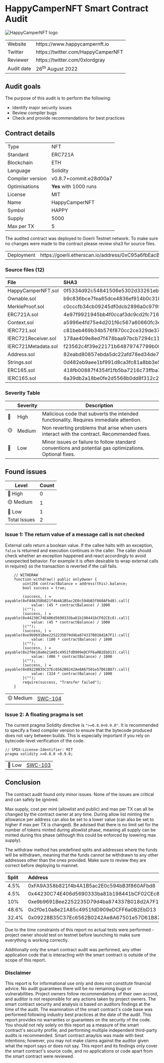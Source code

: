 # HappyCamperNFT Smart Contract Audit

![HappyCamperNFT logo](https://pbs.twimg.com/profile_images/1538621928465997826/jvWWa6Id_400x400.jpg)

<table>
  <tr><td>Website</td><td>https://www.happycampernft.io</td></tr>
  <tr><td>Twitter</td><td>https://twitter.com/HappyCamperNFT</td></tr>
  <tr><td>Reviewer</td><td>https://twitter.com/0xlordgray</td></tr>
  <tr><td>Audit date</td><td>26<sup>th</sup> August 2022</td></tr>
</table>

## Audit goals

The purpose of this audit is to perform the following:

- Identify major security issues
- Review compiler bugs
- Check and provide recommendations for best practices

## Contract details

<table>
  <tr><td>Type</td><td>NFT</td></tr>
  <tr><td>Standard</td><td>ERC721A</td></tr>
  <tr><td>Blockchain</td><td>ETH</td></tr>
  <tr><td>Language</td><td>Solidity</td></tr>
  <tr><td>Compiler version</td><td>v0.8.7+commit.e28d00a7</td></tr>
  <tr><td>Optimisations</td><td><strong>Yes</strong> with 1000 runs</td></tr>
  <tr><td>License</td><td>MIT</td></tr>
  <tr><td>Name</td><td>HappyCamperNFT</td></tr>
  <tr><td>Symbol</td><td>HAPPY</td></tr>
  <tr><td>Supply</td><td>5000</td></tr>
  <tr><td>Max per TX</td><td>5</td></tr>
</table>

The audited contract was deployed to Goerli Testnet network. To make sure no changes were made to the contract please review sha3 for source files.

<table>
  <tr><td>Deployment</td><td>https://goerli.etherscan.io/address/0xC95a6fbEacB66d9Af9568267F87A10edcde8BE83</td></tr>
</table>

### Source files (12)

| File | SHA3 |
|:-|:-|
| HappyCamperNFT.sol | 0f5334d92c54841506e5302d33261ebf9e126bd6925817c108a41b0e4397c7424d946c8539045d811911b27d17e779244f953a283fe8b5d59cf891351168bf04 |
| Ownable.sol | b9c836bce7fea85dce4836ef914b0c31b63e502ae292c506c0577519d625225727e920c54d846ebfe2708c7df9a2458ae5d9dda04804ffd7a07de56eff75347a |
| MerkleProof.sol | c0cccfb34cb09245df0dcb2896a0c979f78914e7fe3e1758a6baec1bce8fc7f2f9f1c0de48eb820caee80a490f458a359bb2bf41419642e2055ca4ae684043e7 |
| ERC721A.sol | 4e97f9921945bb4f0ccaf3dc9cd2fc71632539b457e5793a706465d50776bd25b63353145d92208b66533bb940125eeefdfeaf185b697e5e4325f5dc24b31948 |
| Context.sol | a5996e4fd75e4d201f6c567a60660fc3ee8df921bc6d1f05d56fe8cf2bf4126151af1a9348dbb95d6c543bb45031c9edd6a6afc673b62216beecc6c998835d5f |
| IERC721.sol | c81beb469b34b576f870cc2ce329de37eddf090f431792abb46a1a7a4d104bfb00799e04bec3c897a4eca535e284415d6e042f47371a4115400869b73c9d7e0d |
| IERC721Receiver.sol | 178ae409e8ed7f478baa97bcb7294c11f1445111e1306e3ff04e6f9e93e3592f3ee44168599ac8b4fd78f41162139171ea4dfd50c0dcaa478c03ae6c7952b7eb |
| IERC721Metadata.sol | f23562c4f39e22171b64879747799b007e1fa0e173dee482824a465bc243937e7967fb6290259ecf2391dfbb978ea1d7daa5a08b7b1521ae80b286012a5002a4 |
| Address.sol | 82eabd80857ebda5dc22afd78ed34de718e2f858c65370e879e464ba55b84e1fe40794a53e306cc5b8ccddfd90825695a8317e381f4ac2db9c727980d48bc523 |
| Strings.sol | 0d482eb9aee1bf991d8ca3fc81a8bb3e5ff1f5ba66730fec0ecc14db335a1c0f03bbcc2cc48adbf36371a3a20b81ae588c19a2467f005d008c875ee2d47ec974 |
| ERC165.sol | 418fb00887f4354f1fb5ba7216c73ffba7790c7276469c1b8292bd80fcb1d66ca21fdfaae7b566b336aad61d8e8d4413cadb8dc3dc5ea8b97625fcddf004b790 |
| IERC165.sol | 6a39db2a18be0fe2d5568b0dd8f312c25c2872e671593cea533af37dd75488826fb9e00301d6553ff41d602b51598f6dc5f401a88317eb83685c7529c7781dcc |

### Severity Table

|  | Severity | Description |
| --- | --- | --- |
| 🔴 | High | Malicious code that subverts the intended functionality. Requires immediate attention. |
| 🟡 | Medium | Non reverting problems that arise when users interact with the contract. Recommended fixes. |
| 🔵 | Low | Minor issues or failure to follow standard conventions and potential gas optimizations. Optional fixes. |

## Found issues

| Level | Count |
| --- | --- |
| 🔴  High | 0 |
| 🟡  Medium | 1 |
| 🔵  Low | 1 |
| Total Issues | 2 |

### Issue 1: The return value of a message call is not checked

External calls return a boolean value. If the callee halts with an exception, `false` is returned and execution continues in the caller. The caller should check whether an exception happened and react accordingly to avoid unexpected behavior. For example it is often desirable to wrap external calls in require() so the transaction is reverted if the call fails.

```solidity
    // WITHDRAW
    function withdraw() public onlyOwner {
        uint256 contractBalance = address(this).balance;
        bool success = true;

        (success, ) = payable(0xFA9A358b821f4b4A1B5ac2E0c594bB3f860AFbd8).call{
            value: (45 * contractBalance) / 1000
        }("");
        (success, ) = payable(0x44230C74E406d5690333ba81b198441bCF02CEc8).call{
            value: (45 * contractBalance) / 1000
        }("");
        (success, ) = payable(0xe9b9691Bee2252235D79d4ba874337B018d2A7F1).call{
            value: (100 * contractBalance) / 1000
        }("");
        (success, ) = payable(0x2f0e10a8e21A85c4951fdD909eDCFF6a0B2EbD13).call{
            value: (486 * contractBalance) / 1000
        }("");
        (success, ) = payable(0x09228B35C37Ec6562B0242Ae8A67501e57D61B87).call{
            value: (324 * contractBalance) / 1000
        }("");
        require(success, "Transfer failed");
    }
```

<table>
  <tr><td>🟡 Medium</td><td><a href="https://swcregistry.io/docs/SWC-104">SWC-104</a></td></tr>
</table>

### Issue 2: A floating pragma is set

The current pragma Solidity directive is `">=0.8.0<0.9.0"`. It is recommended to specify a fixed compiler version to ensure that the bytecode produced does not vary between builds. This is especially important if you rely on bytecode-level verification of the code.

```solidity
// SPDX-License-Identifier: MIT
pragma solidity >=0.8.0 <0.9.0;
```

<table>
  <tr><td>🔵 Low</td><td><a href="https://swcregistry.io/docs/SWC-103">SWC-103</a></td></tr>
</table>

## Conclusion

The contract audit found only minor issues. None of the issues are critical and can safely be ignored. 

Max supply, cost per mint (allowlist and public) and max per TX can all be changed by the contract owner at any time. During allow list minting the allowance per address can also be set to a lower value (can also be set to higher if max per TX is changed). Be advised that there is no limit set for the number of tokens minted during allowlist phase, meaning all supply can be minted during this phase (although this could be enforced by lowering max supply).

The withdraw method has predefined splits and addresses where the funds will be withdrawn, meaning that the funds cannot be withdrawn to any other addresses other than the ones provided. Make sure to review they are correct before deploying to mainnet.

| Split | Address |
|:-|:-|
| 4.5% | 0xFA9A358b821f4b4A1B5ac2E0c594bB3f860AFbd8 |
| 4.5% | 0x44230C74E406d5690333ba81b198441bCF02CEc8 |
| 10% | 0xe9b9691Bee2252235D79d4ba874337B018d2A7F1 |
| 48.6% | 0x2f0e10a8e21A85c4951fdD909eDCFF6a0B2EbD13 |
| 32.4% | 0x09228B35C37Ec6562B0242Ae8A67501e57D61B87 |

Due to the time constraints of this report no actual tests were performed - project owner should test on testnet before launching to make sure everything is working correctly.

Additionally only the smart contract audit was performed, any other application code that is interacting with the smart contract is outside of the scope of this report.

### Disclaimer

This report is for informational use only and does not constitute financial advice. No audit guarantees there will be no remaining bugs or vulnerabilities. Project owners follow recommendations of their own accord, and auditor is not responsible for any actions taken by project owners. The smart contract security and analysis is based on auditors findings at the time of the audit. The examination of the smart contract's code base was performed following industry best practices at the date of the audit. This report provides no warranties or guarantees on the security of the code. You should not rely solely on this report as a measure of the smart contract's security profile, and performing multiple independent third-party audits is recommended. Smart contract anaylsis was made with best intentions; however, you may not make claims against the auditor given what the report says or does not say. This report and its findings only cover the smart contract's source code, and no applications or code apart from the smart contract were reviewed.
